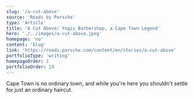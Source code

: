 ```yaml
---
slug: '/a-cut-above'
source: 'Roads by Porsche'
type: 'Article'
title: 'A Cut Above: Yogis Barbershop, a Cape Town Legend'
hero: './../images/a-cut-above.jpeg'
homepage: 'no'
content: 'blog'
link: 'https://roads.porsche.com/content/en/stories/a-cut-above'
portfolioType: 'writing'
homepageOrder: 1
portfolioOrder: 19
---
```


Cape Town is no ordinary town, and while you're here you shouldn't settle for just an ordinary haircut.

